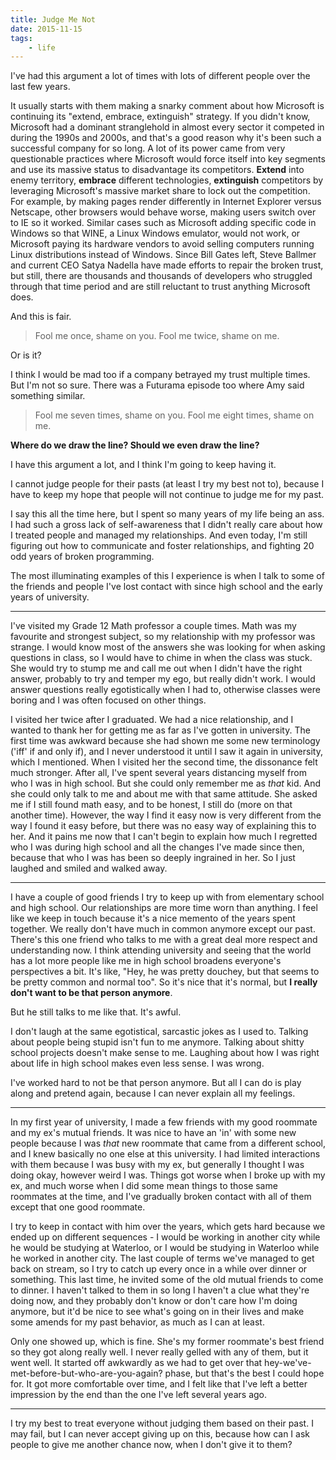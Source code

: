 ```yaml
---
title: Judge Me Not
date: 2015-11-15
tags:
    - life
---
```


I've had this argument a lot of times with lots of different people over the last few years.

It usually starts with them making a snarky comment about how Microsoft is continuing its "extend, embrace, extinguish" strategy. If you didn't know, Microsoft had a dominant stranglehold in almost every sector it competed in during the 1990s and 2000s, and that's a good reason why it's been such a successful company for so long. A lot of its power came from very questionable practices where Microsoft would force itself into key segments and use its massive status to disadvantage its competitors. **Extend** into enemy territory, **embrace** different technologies, **extinguish** competitors by leveraging Microsoft's massive market share to lock out the competition. For example, by making pages render differently in Internet Explorer versus Netscape, other browsers would behave worse, making users switch over to IE so it worked. Similar cases such as Microsoft adding specific code in Windows so that WINE, a Linux Windows emulator, would not work, or Microsoft paying its hardware vendors to avoid selling computers running Linux distributions instead of Windows. Since Bill Gates left, Steve Ballmer and current CEO Satya Nadella have made efforts to repair the broken trust, but still, there are thousands and thousands of developers who struggled through that time period and are still reluctant to trust anything Microsoft does.

And this is fair.

> Fool me once, shame on you. Fool me twice, shame on me.

Or is it?

I think I would be mad too if a company betrayed my trust multiple times. But I'm not so sure. There was a Futurama episode too where Amy said something similar.

> Fool me seven times, shame on you.
> Fool me eight times, shame on me.

**Where do we draw the line? Should we even draw the line?**

I have this argument a lot, and I think I'm going to keep having it.

I cannot judge people for their pasts (at least I try my best not to), because I have to keep my hope that people will not continue to judge me for my past.

I say this all the time here, but I spent so many years of my life being an ass. I had such a gross lack of self-awareness that I didn't really care about how I treated people and managed my relationships. And even today, I'm still figuring out how to communicate and foster relationships, and fighting 20 odd years of broken programming.

The most illuminating examples of this I experience is when I talk to some of the friends and people I've lost contact with since high school and the early years of university.

---

I've visited my Grade 12 Math professor a couple times. Math was my favourite and strongest subject, so my relationship with my professor was strange. I would know most of the answers she was looking for when asking questions in class, so I would have to chime in when the class was stuck. She would try to stump me and call me out when I didn't have the right answer, probably to try and temper my ego, but really didn't work. I would answer questions really egotistically when I had to, otherwise classes were boring and I was often focused on other things.

I visited her twice after I graduated. We had a nice relationship, and I wanted to thank her for getting me as far as I've gotten in university. The first time was awkward because she had shown me some new terminology ('iff' if and only if), and I never understood it until I saw it again in university, which I mentioned. When I visited her the second time, the dissonance felt much stronger. After all, I've spent several years distancing myself from who I was in high school. But she could only remember me as *that* kid. And she could only talk to me and about me with that same attitude. She asked me if I still found math easy, and to be honest, I still do (more on that another time). However, the way I find it easy now is very different from the way I found it easy before, but there was no easy way of explaining this to her. And it pains me now that I can't begin to explain how much I regretted who I was during high school and all the changes I've made since then, because that who I was has been so deeply ingrained in her. So I just laughed and smiled and walked away.

---

I have a couple of good friends I try to keep up with from elementary school and high school. Our relationships are more time worn than anything. I feel like we keep in touch because it's a nice memento of the years spent together. We really don't have much in common anymore except our past. There's this one friend who talks to me with a great deal more respect and understanding now. I think attending university and seeing that the world has a lot more people like me in high school broadens everyone's perspectives a bit. It's like, "Hey, he was pretty douchey, but that seems to be pretty common and normal too". So it's nice that it's normal, but **I really don't want to be that person anymore**.

But he still talks to me like that. It's awful.

I don't laugh at the same egotistical, sarcastic jokes as I used to. Talking about people being stupid isn't fun to me anymore. Talking about shitty school projects doesn't make sense to me. Laughing about how I was right about life in high school makes even less sense. I was wrong.

I've worked hard to not be that person anymore. But all I can do is play along and pretend again, because I can never explain all my feelings.

---

In my first year of university, I made a few friends with my good roommate and my ex's mutual friends. It was nice to have an 'in' with some new people because I was *that* new roommate that came from a different school, and I knew basically no one else at this university. I had limited interactions with them because I was busy with my ex, but generally I thought I was doing okay, however weird I was. Things got worse when I broke up with my ex, and much worse when I did some mean things to those same roommates at the time, and I've gradually broken contact with all of them except that one good roommate.

I try to keep in contact with him over the years, which gets hard because we ended up on different sequences - I would be working in another city while he would be studying at Waterloo, or I would be studying in Waterloo while he worked in another city. The last couple of terms we've managed to get back on stream, so I try to catch up every once in a while over dinner or something. This last time, he invited some of the old mutual friends to come to dinner. I haven't talked to them in so long I haven't a clue what they're doing now, and they probably don't know or don't care how I'm doing anymore, but it'd be nice to see what's going on in their lives and make some amends for my past behavior, as much as I can at least.

Only one showed up, which is fine. She's my former roommate's best friend so they got along really well. I never really gelled with any of them, but it went well. It started off awkwardly as we had to get over that hey-we've-met-before-but-who-are-you-again? phase, but that's the best I could hope for. It got more comfortable over time, and I felt like that I've left a better impression by the end than the one I've left several years ago.

---

I try my best to treat everyone without judging them based on their past. I may fail, but I can never accept giving up on this, because how can I ask people to give me another chance now, when I don't give it to them?
